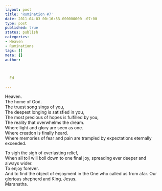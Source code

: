 ```yaml
---
layout: post
title: 'Rumination #7'
date: 2011-04-03 00:16:53.000000000 -07:00
type: post
published: true
status: publish
categories:
- Heaven
- Ruminations
tags: []
meta: {}
author:
  
  
  
  Ed
  
---
```

<p>Heaven.<br />
The home of God.<br />
The truest song sings of you,<br />
The deepest longing is satisfied in you,<br />
The most precious of hopes is fulfilled by you,<br />
The reality that overwhelms the dream.<br />
Where light and glory are seen as one.<br />
Where creation is finally heard.<br />
Where memories of fear and pain are trampled by expectations eternally exceeded.</p>
<p>To sigh the sigh of everlasting relief,<br />
When all toil will boil down to one final joy, spreading ever deeper and always wider.<br />
To enjoy forever.<br />
And to find the object of enjoyment in the One who called us from afar. Our glorious shepherd and King. Jesus.<br />
Maranatha.</p>
